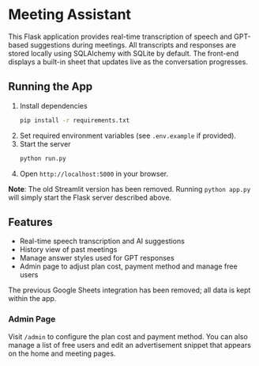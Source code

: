 # Meeting Assistant

This Flask application provides real-time transcription of speech and GPT-based suggestions during meetings. All transcripts and responses are stored locally using SQLAlchemy with SQLite by default. The front-end displays a built-in sheet that updates live as the conversation progresses.

## Running the App
1. Install dependencies
   ```bash
   pip install -r requirements.txt
   ```
2. Set required environment variables (see `.env.example` if provided).
3. Start the server
   ```bash
   python run.py
   ```
4. Open `http://localhost:5000` in your browser.

**Note**: The old Streamlit version has been removed. Running `python app.py`
will simply start the Flask server described above.

## Features
- Real-time speech transcription and AI suggestions
- History view of past meetings
- Manage answer styles used for GPT responses
- Admin page to adjust plan cost, payment method and manage free users

The previous Google Sheets integration has been removed; all data is kept within the app.

### Admin Page
Visit `/admin` to configure the plan cost and payment method. You can also manage a list of free users and edit an advertisement snippet that appears on the home and meeting pages.

